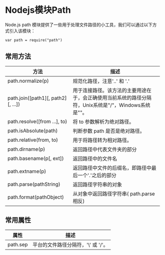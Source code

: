 # Nodejs模块Path
Node.js path 模块提供了一些用于处理文件路径的小工具，我们可以通过以下方式引入该模块：
```
var path = require("path")
```

## 常用方法
|方法 |描述|
|---------|---------|
| path.normalize(p) | 规范化路径，注意'..' 和 '.'|
|path.join([path1][, path2][, ...])|用于连接路径。该方法的主要用途在于，会正确使用当前系统的路径分隔符，Unix系统是"/"，Windows系统是"\"。|
|path.resolve([from ...], to)|将 to 参数解析为绝对路径。|
|path.isAbsolute(path)|判断参数 path 是否是绝对路径。|
|path.relative(from, to)|用于将路径转为相对路径。|
|path.dirname(p)|返回路径中代表文件夹的部分|
|path.basename(p[, ext])|返回路径中的文件名 |
|path.extname(p)|返回路径中文件的后缀名，即路径中最后一个'.'之后的部分|
|path.parse(pathString)|返回路径字符串的对象|
|path.format(pathObject)|从对象中返回路径字符串( path.parse 相反)|

## 常用属性
| 属性 | 描述|
| -----|------|
|path.sep | 平台的文件路径分隔符，'\\' 或 '/'。|
